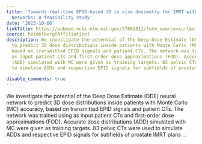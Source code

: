 ```yaml
---
title: 'Towards real-time EPID-based 3D in vivo dosimetry for IMRT with Deep Neural
  Networks: A feasibility study'
date: '2023-10-06'
linkTitle: https://pubmed.ncbi.nlm.nih.gov/37801811/?utm_source=curl&utm_medium=rss&utm_campaign=pubmed-2&utm_content=1FakS-2QOkCT8HsMOQP1bCRQ4YzyumYOmxmF0moLsQ3dFB1E9V&fc=20220326224207&ff=20231007180812&v=2.17.9.post6+86293ac
source: heidelberg[Affiliation]
description: We investigate the potential of the Deep Dose Estimate (DDE) neural network
  to predict 3D dose distributions inside patients with Monte Carlo (MC) accuracy,
  based on transmitted EPID signals and patient CTs. The network was trained using
  as input patient CTs and first-order dose approximations (FOD). Accurate dose distributions
  (ADD) simulated with MC were given as training targets. 83 pelvic CTs were used
  to simulate ADDs and respective EPID signals for subfields of prostate IMRT plans
  ...
disable_comments: true
---
```

We investigate the potential of the Deep Dose Estimate (DDE) neural network to predict 3D dose distributions inside patients with Monte Carlo (MC) accuracy, based on transmitted EPID signals and patient CTs. The network was trained using as input patient CTs and first-order dose approximations (FOD). Accurate dose distributions (ADD) simulated with MC were given as training targets. 83 pelvic CTs were used to simulate ADDs and respective EPID signals for subfields of prostate IMRT plans ...